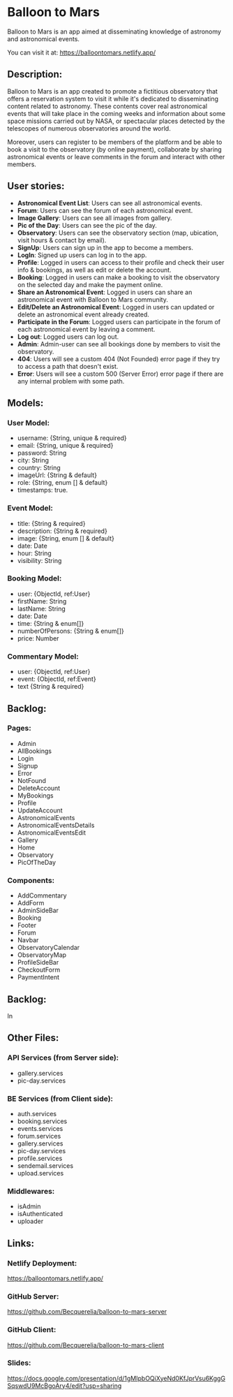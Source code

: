 # Balloon to Mars

Balloon to Mars is an app aimed at disseminating knowledge of astronomy and astronomical events.

You can visit it at: https://balloontomars.netlify.app/

## Description:

Balloon to Mars is an app created to promote a fictitious observatory that offers a reservation system to visit it while it's dedicated to disseminating content related to astronomy. These contents cover real astronomical events that will take place in the coming weeks and information about some space missions carried out by NASA, or spectacular places detected by the telescopes of numerous observatories around the world.

Moreover, users can register to be members of the platform and be able to book a visit to the observatory (by online payment), collaborate by sharing astronomical events or leave comments in the forum and interact with other members.

## User stories:

- **Astronomical Event List**: Users can see all astronomical events.
- **Forum**: Users can see the forum of each astronomical event.
- **Image Gallery**: Users can see all images from gallery.
- **Pic of the Day**: Users can see the pic of the day.
- **Observatory**: Users can see the observatory section (map, ubication, visit hours & contact by email).
- **SignUp**: Users can sign up in the app to become a members.
- **LogIn**: Signed up users can log in to the app.
- **Profile**: Logged in users can access to their profile and check their user info & bookings, as well as edit or delete the account.
- **Booking**: Logged in users can make a booking to visit the observatory on the selected day and make the payment online.
- **Share an Astronomical Event**: Logged in users can share an astronomical event with Balloon to Mars community.
- **Edit/Delete an Astronomical Event**: Logged in users can updated or delete an astronomical event already created.
- **Participate in the Forum**: Logged users can participate in the forum of each astronomical event by leaving a comment.
- **Log out**: Logged users can log out.
- **Admin**: Admin-user can see all bookings done by members to visit the observatory.
- **404**: Users will see a custom 404 (Not Founded) error page if they try to access a path that doesn't exist.
- **Error**: Users will see a custom 500 (Server Error) error page if there are any internal problem with some path.


## Models:

### User Model:
- username: {String, unique & required}
- email: {String, unique & required}
- password: String
- city: String
- country: String
- imageUrl: {String & default}
- role: {String, enum [] & default}
- timestamps: true.

### Event Model:
- title: {String & required}
- description: {String & required}
- image: {String, enum [] & default}
- date: Date
- hour: String
- visibility: String

### Booking Model:
- user: {ObjectId, ref:User}
- firstName: String
- lastName: String
- date: Date
- time: {String & enum[]}
- numberOfPersons: {String & enum[]}
- price: Number

### Commentary Model:
- user: {ObjectId, ref:User}
- event: {ObjectId, ref:Event}
- text {String & required}

## Backlog:

### Pages:
- Admin
- AllBookings
- Login
- Signup
- Error
- NotFound
- DeleteAccount
- MyBookings
- Profile
- UpdateAccount
- AstronomicalEvents
- AstronomicalEventsDetails
- AstronomicalEventsEdit
- Gallery
- Home
- Observatory
- PicOfTheDay

### Components:
- AddCommentary
- AddForm
- AdminSideBar
- Booking
- Footer
- Forum
- Navbar
- ObservatoryCalendar
- ObservatoryMap
- ProfileSideBar
- CheckoutForm
- PaymentIntent

## Backlog:

In 

## Other Files:

### API Services (from Server side):
- gallery.services
- pic-day.services

### BE Services (from Client side):
- auth.services
- booking.services
- events.services
- forum.services
- gallery.services
- pic-day.services
- profile.services
- sendemail.services
- upload.services

### Middlewares:
- isAdmin
- isAuthenticated
- uploader

## Links:

### Netlify Deployment:

https://balloontomars.netlify.app/

### GitHub Server:

https://github.com/Becquerelia/balloon-to-mars-server

### GitHub Client:

https://github.com/Becquerelia/balloon-to-mars-client

### Slides:

https://docs.google.com/presentation/d/1gMIpbOQiXyeNd0KfJprVsu6KggGSqswdU9McBgoAry4/edit?usp=sharing
